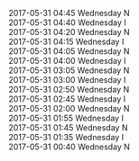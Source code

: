 2017-05-31 04:45 Wednesday  N  
2017-05-31 04:40 Wednesday  I  
2017-05-31 04:20 Wednesday  N  
2017-05-31 04:15 Wednesday  I  
2017-05-31 04:05 Wednesday  N  
2017-05-31 04:00 Wednesday  I  
2017-05-31 03:05 Wednesday  N  
2017-05-31 03:00 Wednesday  I  
2017-05-31 02:50 Wednesday  N  
2017-05-31 02:45 Wednesday  I  
2017-05-31 02:00 Wednesday  N  
2017-05-31 01:55 Wednesday  I  
2017-05-31 01:45 Wednesday  N  
2017-05-31 01:35 Wednesday  I  
2017-05-31 00:40 Wednesday  N  
